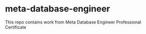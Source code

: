 # meta-database-engineer
This repo contains work from Meta Database Engineer Professional Certificate
